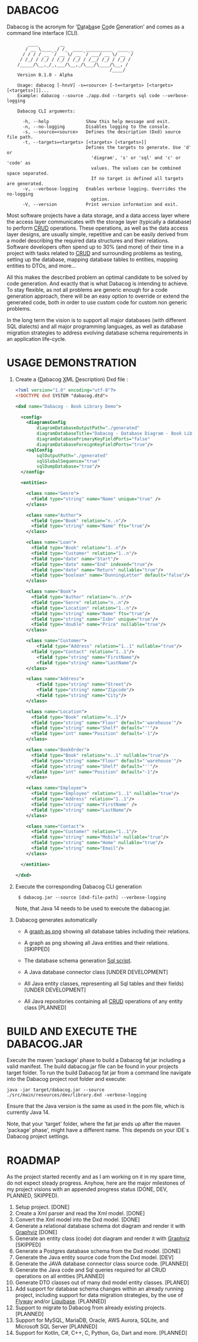 # DABACOG

Dabacog is the acronym for '<ins>Da</ins>ta<ins>ba</ins>se <ins>Co</ins>de <ins>G</ins>eneration'
and comes as a command line interface (CLI).

            ____        __
           / __ \____ _/ /_  ____ __________  ____ _
          / / / / __ `/ __ \/ __ `/ ___/ __ \/ __ `/
         / /_/ / /_/ / /_/ / /_/ / /__/ /_/ / /_/ /
        /_____/\__,_/_,___/\__,_/\___/\____/\__, /
                                           /____/
        Version 0.1.0 - Alpha

        Usage: dabacog [-hnvV] -s=<source> [-t=<targets> [<targets> [<targets>]]]...
        Example: dabacog --source ./app.dxd --targets sql code --verbose-logging

        Dabacog CLI arguments:

          -h, --help              Show this help message and exit.
          -n, --no-logging        Disables logging to the console.
          -s, --source=<source>   Defines the description (Dxd) source file path.
          -t, --targets=<targets> [<targets> [<targets>]]
                                  Defines the targets to generate. Use 'd' or
                                    'diagram', 's' or 'sql' and 'c' or 'code' as
                                    values. The values can be combined space separated.
                                    If no target is defined all targets are generated.
          -v, --verbose-logging   Enables verbose logging. Overrides the no-logging
                                    option.
          -V, --version           Print version information and exit.

Most software projects have a data storage, and a data access layer where the access layer
communicates with the storage layer (typically a database) to perform
[CRUD](https://en.wikipedia.org/wiki/Create,_read,_update_and_delete) operations. These operations,
as well as the data access layer designs, are usually simple, repetitive and can be easily derived
from a model describing the required data structures and their relations.
Software developers often spend up to 30% (and more) of their time in a project with tasks
related to [CRUD](https://en.wikipedia.org/wiki/Create,_read,_update_and_delete) and
surrounding problems as testing, setting up the database, mapping database tables to entities,
mapping entities to DTOs, and more...

All this makes the described problem an optimal candidate to be solved by code generation. And
exactly that is what Dabacog is intending to achieve. To stay flexible, as not all problems are
generic enough for a code generation approach, there will be an easy option to override or extend
the generated code, both in order to use custom code for custom non generic problems.

In the long term the vision is to support all major databases (with different SQL dialects) and all
major programming languages, as well as database migration strategies to address evolving database
schema requirements in an application life-cycle.

# USAGE DEMONSTRATION

1. Create a (<ins>D</ins>abacog <ins>X</ins>ML <ins>D</ins>escription) Dxd file :
    ```xml
    <?xml version="1.0" encoding="utf-8"?>
    <!DOCTYPE dxd SYSTEM "dabacog.dtd">

    <dxd name="Dabacog - Book Library Demo">

      <config>
        <diagramsConfig
            diagramDatabaseOutputPath="./generated"
            diagramDatabaseTitle="Dabacog - Database Diagram - Book Library Demo"
            diagramDatabasePrimaryKeyFieldPorts="false"
            diagramDatabaseForeignKeyFieldPorts="true"/>
        <sqlConfig
            sqlOutputPath="./generated"
            sqlGlobalSequence="true"
            sqlDumpDatabase="true"/>
      </config>

      <entities>

        <class name="Genre">
          <field type="string" name="Name" unique="true" />
        </class>

        <class name="Author">
          <field type="Book" relation="n..n"/>
          <field type="string" name="Name" fts="true"/>
        </class>

        <class name="Loan">
          <field type="Book" relation="1..n"/>
          <field type="Customer" relation="1..n"/>
          <field type="date" name="Start"/>
          <field type="date" name="End" indexed="true"/>
          <field type="date" name="Return" nullable="true"/>
          <field type="boolean" name="DunningLetter" default="false"/>
        </class>

        <class name="Book">
          <field type="Author" relation="n..n"/>
          <field type="Genre" relation="n..n"/>
          <field type="Location" relation="1..n"/>
          <field type="string" name="Name" fts="true"/>
          <field type="string" name="Isbn" unique="true"/>
          <field type="double" name="Price" nullable="true"/>
        </class>

        <class name="Customer">
            <field type="Address" relation="1..1" nullable="true"/>
          <field type="Contact" relation="1..1"/>
            <field type="string" name="FirstName"/>
            <field type="string" name="LastName"/>
        </class>

        <class name="Address">
            <field type="string" name="Street"/>
            <field type="string" name="Zipcode"/>
            <field type="string" name="City"/>
        </class>

        <class name="Location">
          <field type="Book" relation="n..1"/>
          <field type="string" name="Floor" default="'warehouse'"/>
          <field type="string" name="Shelf" default="''"/>
          <field type="int" name="Position" default="-1"/>
        </class>

        <class name="BookOrder">
          <field type="Book" relation="n..1" nullable="true"/>
          <field type="string" name="Floor" default="'warehouse'"/>
          <field type="string" name="Shelf" default="''"/>
          <field type="int" name="Position" default="-1"/>
        </class>

        <class name="Employee">
          <field type="Employee" relation="1..1" nullable="true"/>
          <field type="Address" relation="1..1"/>
          <field type="string" name="FirstName" />
          <field type="string" name="LastName"/>
        </class>

        <class name="Contact">
          <field type="Customer" relation="1..1"/>
          <field type="string" name="Mobile" nullable="true"/>
          <field type="string" name="Home" nullable="true"/>
          <field type="string" name="Email"/>
        </class>

      </entities>

    </dxd>

    ```

2. Execute the corresponding Dabacog CLI generation

        $ dabacog.jar --source [dxd-file-path] --verbose-logging

    Note, that Java 14 needs to be used to execute the dabacog.jar.

3. Dabacog generates automatically

    - A [graph as png](https://github.com/nilsign/dabacog/blob/develop/demo/generated-output/diagrams/DabacogDatabaseDiagram.png)
      showing all database tables including their relations.

    - A graph as png showing all Java entities and their relations. [SKIPPED]

    - The database schema generation [Sql script](https://github.com/nilsign/dabacog/blob/develop/demo/generated-output/sql/InitializeDatabase.sql).

    - A Java database connector class [UNDER DEVELOPMENT]

    - All Java entity classes, representing all Sql tables and their fields) [UNDER DEVELOPMENT]

    - All Java repositories containing all [CRUD](https://en.wikipedia.org/wiki/Create,_read,_update_and_delete)
    operations of any entity class [PLANNED]

# BUILD AND EXECUTE THE DABACOG.JAR

Execute the maven 'package' phase to build a Dabacog fat jar including a valid manifest. The build
dabacog.jar file can be found in your projects target folder. To run the build Dabacog fat jar from
a command line navigate into the Dabacog project root folder and execute:

    java -jar target/dabacog.jar --source ./src/main/resources/dev/library.dxd -verbose-logging

Ensure that the Java version is the same as used in the pom file, which is currently Java 14.

Note, that your 'target' folder, where the fat jar ends up after the maven 'package' phase', might
have a different name. This depends on your IDE´s Dabacog project settings.

# ROADMAP

As the project started recently and as I am working on it in my spare time, do not expect steady
progress. Anyhow, here are the major milestones of my project visions with an appended progress
status (DONE, DEV, PLANNED, SKIPPED).

1. Setup project. [DONE]
2. Create a Xml parser and read the Xml model. [DONE]
3. Convert the Xml model into the Dxd model. [DONE]
4. Generate a relational database schema dot diagram and render it with [Graphviz](https://www.graphviz.org/) [DONE]
5. Generate an entity class (code) dot diagram and render it with [Graphviz](https://www.graphviz.org/) [SKIPPED]
6. Generate a Postgres database schema from the Dxd model. [DONE]
7. Generate the Java entity source code from the Dxd model. [DEV]
8. Generate the JAVA database connector class source code. [PLANNED]
8. Generate the Java code and Sql queries required for all CRUD operations on all entities [PLANNED]
9. Generate DTO classes out of many dxd model entity classes. [PLANED]
10. Add support for database schema changes within an already running project, including support for
data migration strategies, by the use of [Flyway](https://flywaydb.org) and/or
[Liquibase](https://www.liquibase.org/). [PLANNED]
11. Support to migrate to Dabacog from already existing projects. [PLANNED]
12. Support for MySQL, MariaDB, Oracle, AWS Aurora, SQLite, and Microsoft SQL Server [PLANNED]
13. Support for Kotlin, C#, C++, C, Python, Go, Dart and more. [PLANNED]
